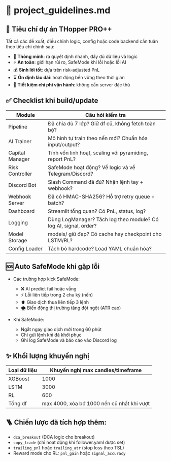 # 📘 project_guidelines.md

## 🧭 Tiêu chí dự án THopper PRO++

Tất cả các đề xuất, điều chỉnh logic, config hoặc code backend cần tuân theo tiêu chỉ chính sau:

- 🤖 **Thông minh**: ra quyết định nhanh, đầy đủ dữ liệu và logic
- ⚡️ **An toàn**: giới hạn rủi ro, SafeMode khi lỗi hoặc lỗi AI
- 💰 **Sinh lời tốt**: dựa trên risk-adjusted PnL
- ⌛ **Ổn định lâu dài**: hoạt động bền vững theo thời gian
- 💸 **Tiết kiệm chi phí vận hành**: không cần server đặc thù

## ✅ Checklist khi build/update

| Module               | Câu hỏi kiểm tra                                                            |
|----------------------|--------------------------------------------------------------------------------------|
| Pipeline             | Đã chia đủ 7 lớp? Giữ df cũ, không fetch toàn bộ?                  |
| AI Trainer           | Mô hình tự train theo nến mới? Chuẩn hóa input/output?                         |
| Capital Manager      | Tính vốn linh hoạt, scaling với pyramiding, report PnL?                       |
| Risk Controller      | SafeMode hoạt động? Về logic và về Telegram/Discord?                       |
| Discord Bot          | Slash Command đã đủ? Nhận lệnh tay + webhook?                            |
| Webhook Server       | Đã có HMAC-SHA256? Hỗ trợ retry queue + batch?                           |
| Dashboard            | Streamlit tổng quan? Có PnL, status, log?                                  |
| Logging              | Dùng LogManager? Tách log theo module? Có log AI, signal, order?                     |
| Model Storage        | models/ giữ đẹp? Có cache hay checkpoint cho LSTM/RL?                 |
| Config Loader        | Tách bỏ hardcode? Load YAML chuẩn hóa?                                      |

## 🆘 Auto SafeMode khi gặp lỗi

- Các trường hợp kick SafeMode:
  - ❌ AI predict fail hoặc vắng
  - ⚡️ Lỗi liên tiếp trong 2 chu kỳ (nến)
  - ⬆️ Giao dịch thua liên tiếp 3 lệnh
  - 🌪 Biến động thị trường tăng đột ngột (ATR cao)

- Khi SafeMode:
  - Ngắt ngay giao dịch mới trong 60 phút
  - Chỉ gửi lệnh khi đã khởi phục
  - Ghi log SafeMode và báo cáo vào Discord log

## ✨ Khối lượng khuyến nghị

| Loại dữ liệu   | Khuyến nghị max candles/timeframe |
|----------------|-----------------------------|
| XGBoost        | 1000                         |
| LSTM           | 3000                         |
| RL             | 600                          |
| Tổng df     | max 4000, xóa bớ 1000 nến cũ nhất khi vượt |

## 🪜 Chiến lược đã tích hợp thêm:

- `dca_breakout` (DCA logic cho breakout)
- `copy_trade` (chỉ hoạt động khi follower.yaml được set)
- `trailing_pnl` hoặc `trailing_atr` (stop loss theo TSL)
- Reward mode cho RL: `pnl_gain` hoặc `signal_accuracy`

